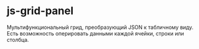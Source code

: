 # js-grid-panel
Мультифункциональный грид, преобразующий JSON к табличному виду. Есть возможность оперировать данными каждой ячейки, строки или столбца.
